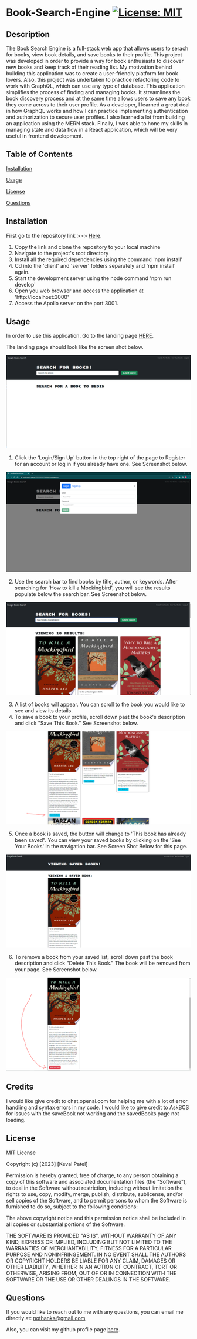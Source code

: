 # Book-Search-Engine   [![License: MIT](https://img.shields.io/badge/License-MIT-yellow.svg)](https://opensource.org/licenses/MIT)

## Description

The Book Search Engine is a full-stack web app that allows users to serach for books, view book details, and save books to their profile. This project was developed in order to provide a way for book enthusiasts to discover new books and keep track of their reading list. My motivation behind building this application was to create a user-friendly platform for book lovers. Also, this project was undertaken to practice refactoring code to work with GraphQL, which can use any type of database. This application simplifies the process of finding and managing books. It streamlines the book discovery process and at the same time allows users to save any book they come across to their user profile. As a developer, I learned a great deal in how GraphQL works and how I can practice implementing authentication and authorization to secure user profiles. I also  learned a lot from building an application using the MERN stack. Finally, I was able to hone my skills in managing state and data flow in a React application, which will be very useful in frontend development. 
        
## Table of Contents

[Installation](#installation)
        
[Usage](#usage)

[License](#license)

[Questions](#questions)

## Installation

First go to the repository link >>> [Here](https://github.com/KevalPatel6/Book-Search-Engine).

1. Copy the link and clone the repository to your local machine
2. Navigate to the project's root directory
3. Install all the required dependencies using the command 'npm install'
4. Cd into the 'client' and 'server' folders separately and 'npm install' again.
5. Start the development server using the node command 'npm run develop'
6. Open you web browser and access the application at 'http://localhost:3000'
7. Access the Apollo server on the port 3001.

## Usage

In order to use this application. Go to the landing page [HERE](https://book-search-engine-239558-65c331b844b6.herokuapp.com/).

The landing page should look like the screen shot below. 

![Alt text](Assets/Landing-Page.PNG)

1. Click the 'Login/Sign Up' button in the  top right of the page to Register for an account or log in if you already have one. See Screenshot below.

![Alt text](Assets/Login-Signup.PNG)

2. Use the search bar to find books by title, author, or keywords. After searching for 'How to kill a Mockingbird', you will see the results populate below the search bar. See Screenshot below.

![Alt text](Assets/Search.PNG)


3. A list of books will appear. You can scroll to the book you would like to see and view its details. 
4. To save a book to your profile, scroll down past the book's description and click "Save This Book." See Screenshot below.

![Alt text](Assets/Save-Book.PNG)

5. Once a book is saved, the button will change to 'This book has already been saved". You can view your saved books by clicking on the 'See Your Books' in the navigation bar. See Screen Shot Below for this page.

![Alt text](Assets/Saved-Book-Page.PNG)

6. To remove a book from your saved list, scroll down past the book description and click "Delete This Book." The book will be removed from your page. See Screenshot below.

![Alt text](Assets/Delete-Book.PNG)

## Credits

I would like give credit to chat.openai.com for helping me with a lot of error handling and syntax errors in my code. I would like to give credit to AskBCS for issues with the saveBook not working and the savedBooks page not loading. 
## License

MIT License

Copyright (c) [2023] [Keval Patel]

Permission is hereby granted, free of charge, to any person obtaining a copy of this software and associated documentation files (the "Software"), to deal in the Software without restriction, including without limitation the rights to use, copy, modify, merge, publish, distribute, sublicense, and/or sell copies of the Software, and to permit persons to whom the Software is furnished to do so, subject to the following conditions:

The above copyright notice and this permission notice shall be included in all copies or substantial portions of the Software.

THE SOFTWARE IS PROVIDED "AS IS", WITHOUT WARRANTY OF ANY KIND, EXPRESS OR IMPLIED, INCLUDING BUT NOT LIMITED TO THE WARRANTIES OF MERCHANTABILITY, FITNESS FOR A PARTICULAR PURPOSE AND NONINFRINGEMENT. IN NO EVENT SHALL THE AUTHORS OR COPYRIGHT HOLDERS BE LIABLE FOR ANY CLAIM, DAMAGES OR OTHER LIABILITY, WHETHER IN AN ACTION OF CONTRACT, TORT OR OTHERWISE, ARISING FROM, OUT OF OR IN CONNECTION WITH THE SOFTWARE OR THE USE OR OTHER DEALINGS IN THE SOFTWARE.

## Questions

If you would like to reach out to me with any questions, you can email me directly at: [nothanks@gmail.com](mailto:nothanks@gmail.com)

Also, you can visit my github profile page [here](https://github.com/KevalPatel6).